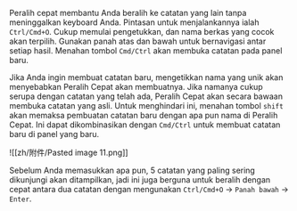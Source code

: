 Peralih cepat membantu Anda beralih ke catatan yang lain tanpa meninggalkan keyboard Anda. Pintasan untuk menjalankannya ialah `Ctrl/Cmd+O`. Cukup memulai pengetukkan, dan nama berkas yang cocok akan terpilih. Gunakan panah atas dan bawah untuk bernavigasi antar setiap hasil. Menahan tombol `Cmd/Ctrl` akan membuka catatan pada panel baru.

Jika Anda ingin membuat catatan baru, mengetikkan nama yang unik akan menyebabkan Peralih Cepat akan membuatnya. Jika namanya cukup serupa dengan catatan yang telah ada, Peralih Cepat akan secara bawaan membuka catatan yang asli. Untuk menghindari ini, menahan tombol `shift` akan memaksa pembuatan catatan baru dengan apa pun nama di Peralih Cepat. Ini dapat dikombinasikan dengan `Cmd/Ctrl` untuk membuat catatan baru di panel yang baru.

![[zh/附件/Pasted image 11.png]]

Sebelum Anda memasukkan apa pun, 5 catatan yang paling sering dikunjungi akan ditampilkan, jadi ini juga berguna untuk beralih dengan cepat antara dua catatan dengan mengunakan `Ctrl/Cmd+O` → `Panah bawah` → `Enter`.

